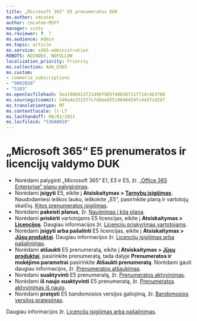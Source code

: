 ```yaml
---
title: „Microsoft 365“ E5 prenumeratos DUK
ms.author: cmcatee
author: cmcatee-MSFT
manager: scotv
ms.reviewer: ?, ?
ms.audience: Admin
ms.topic: article
ms.service: o365-administration
ROBOTS: NOINDEX, NOFOLLOW
localization_priority: Priority
ms.collection: Adm_O365
ms.custom:
- commerce_subscriptions
- "9002658"
- "5183"
ms.openlocfilehash: 5ea198b013721d96f985f40830731f71dc4b3700
ms.sourcegitcommit: 540a4e2515f7cfddee65519046454fc4437cd287
ms.translationtype: MT
ms.contentlocale: lt-LT
ms.lasthandoff: 08/01/2021
ms.locfileid: "53688010"
---
```

# <a name="microsoft-365-e5-subscription-and-license-management-faq"></a>„Microsoft 365“ E5 prenumeratos ir licencijų valdymo DUK

- Norėdami palyginti „Microsoft 365“ E1, E3 ir E5, žr. [„Office 365 Enterprise“ planų palyginimas](https://www.microsoft.com/microsoft-365/business/compare-more-office-365-for-business-plans).
- Norėdami **įsigyti** E5, eikite į **Atsiskaitymas > [Tarnybų įsigijimas](https://go.microsoft.com/fwlink/p/?linkid=868433)**. Naudodamiesi ieškos lauku, ieškokite „E5“, pasirinkite planą ir vartotojų skaičių. [Kitos prenumeratos įsigijimas](https://docs.microsoft.com/microsoft-365/commerce/try-or-buy-microsoft-365#buy-a-different-subscription).
- Norėdami **pakeisti planus**, žr. [Naujinimas į kitą planą](https://docs.microsoft.com/microsoft-365/commerce/subscriptions/upgrade-to-different-plan).
- Norėdami **priskirti** vartotojams E5 licencijas, eikite į **Atsiskaitymas > [Licencijos](https://go.microsoft.com/fwlink/p/?linkid=842264)**. Daugiau informacijos žr. [Licencijų priskyrimas vartotojams](https://docs.microsoft.com/microsoft-365/admin/manage/assign-licenses-to-users).
- Norėdami **įsigyti arba pašalinti** E5 licencijas, eikite į **Atsiskaitymas > [Jūsų produktai](https://go.microsoft.com/fwlink/p/?linkid=842054)**. Daugiau informacijos žr. [Licencijų įsigijimas arba pašalinimas](https://docs.microsoft.com/microsoft-365/commerce/licenses/buy-licenses).
- Norėdami **atšaukti** E5 prenumeratą, eikite į **Atsiskaitymas > [Jūsų produktai](https://go.microsoft.com/fwlink/p/?linkid=842054)**, pasirinkite prenumeratą, tada dalyje **Prenumeratos ir mokėjimo parametrai** pasirinkite **Atšaukti prenumeratą**. Norėdami gauti daugiau informacijos, žr. [Prenumeratos atšaukimas](https://docs.microsoft.com/microsoft-365/commerce/subscriptions/cancel-your-subscription).
- Norėdami **suaktyvinti** E5 prenumeratą, žr. [Prenumeratos aktyvinimas](https://docs.microsoft.com/alchemyinsights/activate-your-office-365-subscription).
- Norėdami **iš naujo suaktyvinti** E5 prenumeratą, žr. [Prenumeratos aktyvinimas iš naujo](https://docs.microsoft.com/alchemyinsights/reactivate-your-subscription).
- Norėdami **pratęsti** E5 bandomosios versijos galiojimą, žr. [Bandomosios versijos pratęsimas](https://docs.microsoft.com/microsoft-365/commerce/extend-your-trial).

Daugiau informacijos žr. [Licencijų įsigijimas arba pašalinimas](https://docs.microsoft.com/microsoft-365/commerce/licenses/buy-licenses).